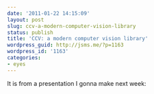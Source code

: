 ```yaml
---
date: '2011-01-22 14:15:09'
layout: post
slug: ccv-a-modern-computer-vision-library
status: publish
title: 'CCV: a modern computer vision library'
wordpress_guid: http://jsms.me/?p=1163
wordpress_id: '1163'
categories:
- eyes
---
```


It is from a presentation I gonna make next week:


